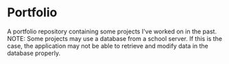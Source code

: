 # Portfolio
A portfolio repository containing some projects I've worked on in the past.
NOTE: Some projects may use a database from a school server. If this is the case, the application may not be able to retrieve and modify data in the database properly.